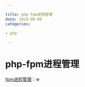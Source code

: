 ```yaml
--- 

title: php-fpm进程管理 
date: 2019-08-09
categories: 

- php 

---
```


# php-fpm进程管理

[fpm进程管理](https://mp.weixin.qq.com/s/336ZdarG7d_IZ8FiBm1pzw)：w
